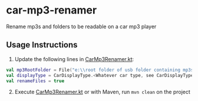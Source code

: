 car-mp3-renamer
======================
Rename mp3s and folders  to be readable on a car mp3 player

## Usage Instructions
1. Update the following lines in [CarMp3Renamer.kt](car-mp3-renamer/src/main/kotlin/com/clarkjohn/mp3/carrenamer/CarMp3Renamer.kt):

``` Kotlin
val mp3RootFolder = File("e:\\root folder of usb folder containing mp3s")
val displayType = CarDisplayType.<Whatever car type, see CarDisplayType.kt>
val renameFiles = true

```

2. Execute [CarMp3Renamer.kt](car-mp3-renamer/src/main/kotlin/com/clarkjohn/mp3/carrenamer/CarMp3Renamer.kt) or with Maven, run `mvn clean` on the project 


